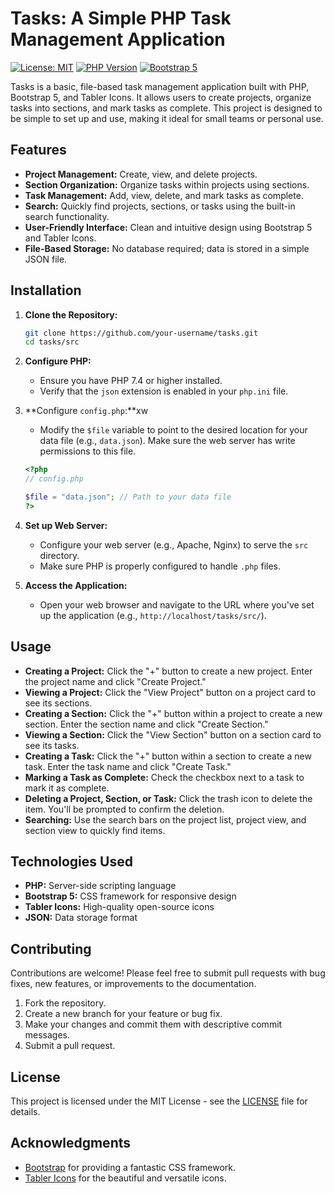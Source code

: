 # Tasks: A Simple PHP Task Management Application

[![License: MIT](https://img.shields.io/badge/License-MIT-yellow.svg)](https://opensource.org/licenses/MIT)
[![PHP Version](https://img.shields.io/badge/PHP-%3E=7.4-blue)](https://www.php.net/)
[![Bootstrap 5](https://img.shields.io/badge/Bootstrap-5-purple)](https://getbootstrap.com/)

Tasks is a basic, file-based task management application built with PHP, Bootstrap 5, and Tabler Icons. It allows users to create projects, organize tasks into sections, and mark tasks as complete. This project is designed to be simple to set up and use, making it ideal for small teams or personal use.

## Features

*   **Project Management:** Create, view, and delete projects.
*   **Section Organization:** Organize tasks within projects using sections.
*   **Task Management:** Add, view, delete, and mark tasks as complete.
*   **Search:** Quickly find projects, sections, or tasks using the built-in search functionality.
*   **User-Friendly Interface:** Clean and intuitive design using Bootstrap 5 and Tabler Icons.
*   **File-Based Storage:** No database required; data is stored in a simple JSON file.

## Installation

1.  **Clone the Repository:**

    ```bash
    git clone https://github.com/your-username/tasks.git
    cd tasks/src
    ```

2.  **Configure PHP:**

    *   Ensure you have PHP 7.4 or higher installed.
    *   Verify that the `json` extension is enabled in your `php.ini` file.

3.  **Configure `config.php`:**xw
    *   Modify the `$file` variable to point to the desired location for your data file (e.g., `data.json`).  Make sure the web server has write permissions to this file.

    ```php
    <?php
    // config.php

    $file = "data.json"; // Path to your data file
    ?>
    ```

4.  **Set up Web Server:**

    *   Configure your web server (e.g., Apache, Nginx) to serve the `src` directory.
    *   Make sure PHP is properly configured to handle `.php` files.

5.  **Access the Application:**

    *   Open your web browser and navigate to the URL where you've set up the application (e.g., `http://localhost/tasks/src/`).

## Usage

*   **Creating a Project:** Click the "+" button to create a new project. Enter the project name and click "Create Project."
*   **Viewing a Project:** Click the "View Project" button on a project card to see its sections.
*   **Creating a Section:** Click the "+" button within a project to create a new section. Enter the section name and click "Create Section."
*   **Viewing a Section:** Click the "View Section" button on a section card to see its tasks.
*   **Creating a Task:** Click the "+" button within a section to create a new task. Enter the task name and click "Create Task."
*   **Marking a Task as Complete:** Check the checkbox next to a task to mark it as complete.
*   **Deleting a Project, Section, or Task:** Click the trash icon to delete the item. You'll be prompted to confirm the deletion.
*   **Searching:** Use the search bars on the project list, project view, and section view to quickly find items.

## Technologies Used

*   **PHP:** Server-side scripting language
*   **Bootstrap 5:** CSS framework for responsive design
*   **Tabler Icons:** High-quality open-source icons
*   **JSON:** Data storage format

## Contributing

Contributions are welcome! Please feel free to submit pull requests with bug fixes, new features, or improvements to the documentation.

1.  Fork the repository.
2.  Create a new branch for your feature or bug fix.
3.  Make your changes and commit them with descriptive commit messages.
4.  Submit a pull request.

## License

This project is licensed under the MIT License - see the [LICENSE](LICENSE) file for details.

## Acknowledgments

*   [Bootstrap](https://getbootstrap.com/) for providing a fantastic CSS framework.
*   [Tabler Icons](https://tabler-icons.io/) for the beautiful and versatile icons.